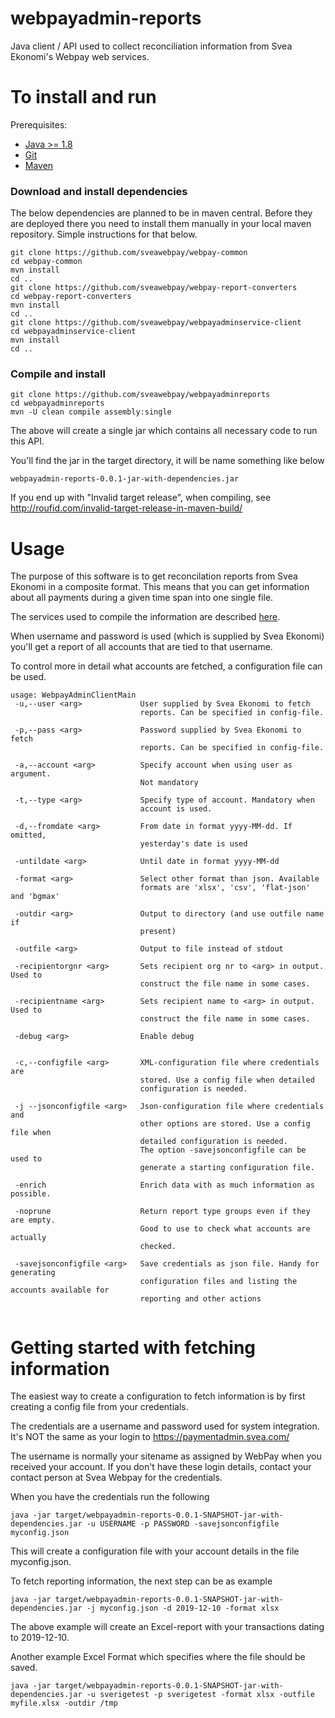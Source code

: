 # webpayadmin-reports
Java client / API used to collect reconciliation information from Svea Ekonomi's Webpay web services.

To install and run
==================
Prerequisites:
* [Java >= 1.8](https://en.wikipedia.org/wiki/List_of_Java_virtual_machines)
* [Git](https://git-scm.com/)
* [Maven](http://maven.apache.org/)


### Download and install dependencies

The below dependencies are planned to be in maven central. Before they are deployed there you need to install them manually in your local maven repository. Simple instructions for that below.

```
git clone https://github.com/sveawebpay/webpay-common
cd webpay-common
mvn install
cd ..
git clone https://github.com/sveawebpay/webpay-report-converters
cd webpay-report-converters
mvn install
cd ..
git clone https://github.com/sveawebpay/webpayadminservice-client
cd webpayadminservice-client
mvn install
cd ..
```

### Compile and install

```
git clone https://github.com/sveawebpay/webpayadminreports
cd webpayadminreports
mvn -U clean compile assembly:single
```

The above will create a single jar which contains all necessary code to run this API.

You'll find the jar in the target directory, it will be name something like below

```
webpayadmin-reports-0.0.1-jar-with-dependencies.jar
```

If you end up with "Invalid target release", when compiling, see http://roufid.com/invalid-target-release-in-maven-build/

Usage
=====
The purpose of this software is to get reconcilation reports from Svea Ekonomi in a composite format. This means that you can get information about all payments during a given time span into one single file.

The services used to compile the information are described [here](https://www.svea.com/se/sv/foretag/betallosningar/betallosningar-for-e-handel/tech-site/?currentTab=custom-integration).

When username and password is used (which is supplied by Svea Ekonomi) you'll get a report of all accounts that are tied to that username.

To control more in detail what accounts are fetched, a configuration file can be used.

```
usage: WebpayAdminClientMain
 -u,--user <arg>             User supplied by Svea Ekonomi to fetch
                             reports. Can be specified in config-file.

 -p,--pass <arg>             Password supplied by Svea Ekonomi to fetch
                             reports. Can be specified in config-file.

 -a,--account <arg>          Specify account when using user as argument.
                             Not mandatory

 -t,--type <arg>             Specify type of account. Mandatory when
                             account is used.

 -d,--fromdate <arg>         From date in format yyyy-MM-dd. If omitted,
                             yesterday's date is used
                             
 -untildate <arg>            Until date in format yyyy-MM-dd
                             
 -format <arg>               Select other format than json. Available
                             formats are 'xlsx', 'csv', 'flat-json' and 'bgmax'
                             
 -outdir <arg>               Output to directory (and use outfile name if
                             present)
                             
 -outfile <arg>              Output to file instead of stdout
 
 -recipientorgnr <arg>       Sets recipient org nr to <arg> in output. Used to
 						     construct the file name in some cases.
 
 -recipientname <arg>		 Sets recipient name to <arg> in output. Used to
 						     construct the file name in some cases.

 -debug <arg>                Enable debug

 
 -c,--configfile <arg>       XML-configuration file where credentials are
                             stored. Use a config file when detailed
                             configuration is needed.

 -j --jsonconfigfile <arg>   Json-configuration file where credentials and
                             other options are stored. Use a config file when
                             detailed configuration is needed.
                             The option -savejsonconfigfile can be used to 
                             generate a starting configuration file.

 -enrich                     Enrich data with as much information as possible.
 
 -noprune                    Return report type groups even if they are empty.
 							 Good to use to check what accounts are actually 
 							 checked.
                             
 -savejsonconfigfile <arg>   Save credentials as json file. Handy for generating 
 							 configuration files and listing the accounts available for
                             reporting and other actions
 

```

# Getting started with fetching information

The easiest way to create a configuration to fetch information is by first creating a config file from your credentials. 

The credentials are a username and password used for system integration. It's NOT the same as your login to https://paymentadmin.svea.com/

The username is normally your sitename as assigned by WebPay when you received your account. If you don't have these login details, contact your contact person at Svea Webpay for the credentials. 

When you have the credentials run the following

```
java -jar target/webpayadmin-reports-0.0.1-SNAPSHOT-jar-with-dependencies.jar -u USERNAME -p PASSWORD -savejsonconfigfile myconfig.json
```

This will create a configuration file with your account details in the file myconfig.json.

To fetch reporting information, the next step can be as example

```
java -jar target/webpayadmin-reports-0.0.1-SNAPSHOT-jar-with-dependencies.jar -j myconfig.json -d 2019-12-10 -format xlsx
```

The above example will create an Excel-report with your transactions dating to 2019-12-10.

Another example Excel Format which specifies where the file should be saved.

```
java -jar target/webpayadmin-reports-0.0.1-SNAPSHOT-jar-with-dependencies.jar -u sverigetest -p sverigetest -format xlsx -outfile myfile.xlsx -outdir /tmp
```
